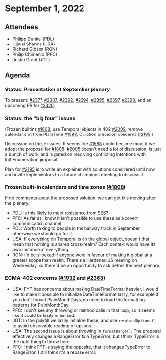 # September 1, 2022

## Attendees
- Philipp Dunkel (PDL)
- Ujjwal Sharma (USA)
- Richard Gibson (RGN)
- Philip Chimento (PFC)
- Justin Grant (JGT)

## Agenda

### Status: Presentation at September plenary
To present: [#2377](https://github.com/tc39/proposal-temporal/issues/2377), [#2387](https://github.com/tc39/proposal-temporal/issues/2387), [#2392](https://github.com/tc39/proposal-temporal/issues/2392), [#2394](https://github.com/tc39/proposal-temporal/issues/2394), [#2395](https://github.com/tc39/proposal-temporal/issues/2395), [#2397](https://github.com/tc39/proposal-temporal/issues/2398), [#2398](https://github.com/tc39/proposal-temporal/issues/2320), and an upcoming PR for [#2320](https://github.com/tc39/proposal-temporal/issues/).

### Status: the "big four" issues
(Frozen builtins [#1808](https://github.com/tc39/proposal-temporal/issues/1808), use Temporal objects in 402 [#2005](https://github.com/tc39/proposal-temporal/issues/2005), remove calendar slot from PlainTime [#1588](https://github.com/tc39/proposal-temporal/issues/1588), Duration precision concerns [#2195](https://github.com/tc39/proposal-temporal/issues/2195).)

Discussion on these issues. It seems like [#1588](https://github.com/tc39/proposal-temporal/issues/1588) could become moot if we adopt the proposal for [#1808](https://github.com/tc39/proposal-temporal/issues/1808). [#2005](https://github.com/tc39/proposal-temporal/issues/2005) doesn't need a lot of discussion, is just a bunch of work, and is gated on resolving conflicting intentions with Intl.Enumeration proposal.

Plan for [#2195](https://github.com/tc39/proposal-temporal/issues/2195) is to write an explainer with solutions considered until now, and invite implementors to a future champions meeting to discuss it.

### Frozen built-in calendars and time zones ([#1808](https://github.com/tc39/proposal-temporal/issues/1808))
If no comments about the proposed solution, we can get this moving after the plenary.

- PDL: Is this likely to meet resistance from SES?
- PFC: As far as I know it isn't possible to use these as a covert communication channel.
- PDL: Worth talking to people in the hallway track in September, otherwise we should go for it.
- USA: If everything on Temporal is on the global object, doesn't that mean that nothing is shared cross-realm? Each context would have its own instance of everything.
- RGN: I'd be shocked if anyone were in favour of making it global at a greater scope than realm. There's a Hardened JS meeting on Wednesday, so there'd be an opportunity to ask before the next plenary.

### ECMA-402 concerns ([#1932](https://github.com/tc39/proposal-temporal/issues/1932) and [#2363](https://github.com/tc39/proposal-temporal/issues/2363))
- USA: FYT has concerns about making DateTimeFormat heavier. I would like to make it possible to initialize DateTimeFormat lazily, for example if you don't format PlainMonthDays, no need to load the formatting patterns for PlainMonthDay.
- PFC: I don't see any throwing or method calls in that loop, so it seems like it could be lazily initialized.
- JGT: In the polyfill we lazily initialize these, and use `resolvedOptions()` to avoid observable reading of options.
- USA: The second issue is about throwing in `formatRange()`. The proposal effectively changes a RangeError to a TypeError, but I think TypeError is the right thing to throw here.
- PFC: I think FYT is saying the opposite, that it changes TypeError to RangeError. I still think it's a rebase error.
